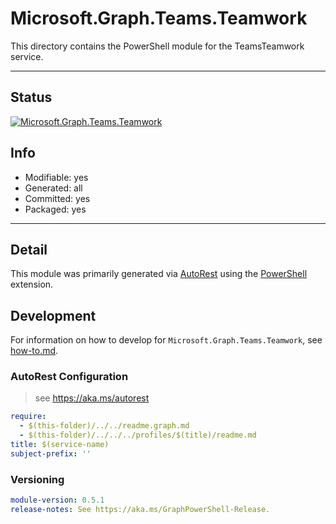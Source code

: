 <!-- region Generated -->
# Microsoft.Graph.Teams.Teamwork
This directory contains the PowerShell module for the TeamsTeamwork service.

---
## Status
[![Microsoft.Graph.Teams.Teamwork](https://img.shields.io/powershellgallery/v/Microsoft.Graph.Teams.Teamwork.svg?style=flat-square&label=Microsoft.Graph.Teams.Teamwork "Microsoft.Graph.Teams.Teamwork")](https://www.powershellgallery.com/packages/Microsoft.Graph.Teams.Teamwork/)

## Info
- Modifiable: yes
- Generated: all
- Committed: yes
- Packaged: yes

---
## Detail
This module was primarily generated via [AutoRest](https://github.com/Azure/autorest) using the [PowerShell](https://github.com/Azure/autorest.powershell) extension.

## Development
For information on how to develop for `Microsoft.Graph.Teams.Teamwork`, see [how-to.md](how-to.md).
<!-- endregion -->

### AutoRest Configuration

> see https://aka.ms/autorest

``` yaml
require:
  - $(this-folder)/../../readme.graph.md
  - $(this-folder)/../../../profiles/$(title)/readme.md
title: $(service-name)
subject-prefix: ''

```
### Versioning

``` yaml
module-version: 0.5.1
release-notes: See https://aka.ms/GraphPowerShell-Release.
```
